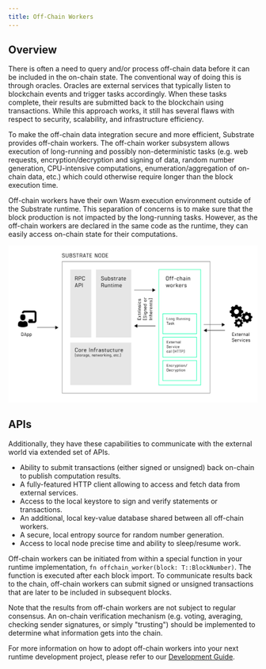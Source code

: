 ```yaml
---
title: Off-Chain Workers
---
```


## Overview

There is often a need to query and/or process off-chain data before it can be included in the on-chain state. The conventional way of doing this is through oracles. Oracles are external services that typically listen to blockchain events and trigger tasks accordingly. When these tasks complete, their results are submitted back to the blockchain using transactions. While this approach works, it still has several flaws with respect to security, scalability, and infrastructure efficiency.

To make the off-chain data integration secure and more efficient, Substrate provides off-chain workers. The off-chain worker subsystem allows execution of long-running and possibly non-deterministic tasks (e.g. web requests, encryption/decryption and signing of data, random number generation, CPU-intensive computations, enumeration/aggregation of on-chain data, etc.) which could otherwise require longer than the block execution time.

Off-chain workers have their own Wasm execution environment outside of the Substrate runtime. This separation of concerns is to make sure that the block production is not impacted by the long-running tasks. However, as the off-chain workers are declared in the same code as the runtime, they can easily access on-chain state for their computations.

![Off-chain Workers](/docs/assets/off-chain-workers-02.png)

## APIs

Additionally, they have these capabilities to communicate with the external world via extended set of APIs.

* Ability to submit transactions (either signed or unsigned) back on-chain to publish computation results.
* A fully-featured HTTP client allowing to access and fetch data from external services.
* Access to the local keystore to sign and verify statements or transactions.
* An additional, local key-value database shared between all off-chain workers.
* A secure, local entropy source for random number generation.
* Access to local node precise time and ability to sleep/resume work.

Off-chain workers can be initiated from within a special function in your runtime implementation, `fn offchain_worker(block: T::BlockNumber)`. The function is executed after each block import. To communicate results back to the chain, off-chain workers can submit signed or unsigned transactions that are later to be included in subsequent blocks.

Note that the results from off-chain workers are not subject to regular consensus. An on-chain verification mechanism (e.g. voting, averaging, checking sender signatures, or simply "trusting") should be implemented to determine what information gets into the chain.

For more information on how to adopt off-chain workers into your next runtime development project, please refer to our [Development Guide](development/module/off-chain-workers.md).
